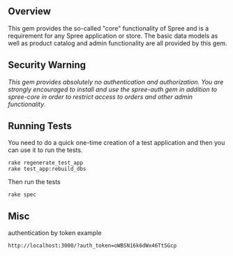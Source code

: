 Overview
--------

This gem provides the so-called "core" functionality of Spree and is a requirement for any Spree application or
store.  The basic data models as well as product catalog and admin functionality are all provided by this gem.


Security Warning
----------------

*This gem provides absolutely no authentication and authorization.  You are strongly encouraged to install
and use the spree-auth gem in addition to spree-core in order to restrict access to orders and other admin
functionality.*


Running Tests
-------------

You need to do a quick one-time creation of a test application and then you can use it to run the tests.

    rake regenerate_test_app
    rake test_app:rebuild_dbs

Then run the tests

    rake spec

Misc
----

authentication by token example

    http://localhost:3000/?auth_token=oWBSN16k6dWx46TtSGcp